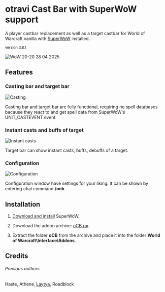 # otravi Cast Bar with SuperWoW support
A player castbar replacement as well as a target castbar for World of Warcraft vanilla with [SuperWoW](https://github.com/balakethelock/SuperWoW) installed.

<sub>version 3.8.1</sub>

![WoW 20-20 28 04 2025](https://github.com/user-attachments/assets/34d65f41-b102-4690-aa7a-68ca45f1b8cd)


## Features
  ### Casting bar and target bar
  ![Casting](https://github.com/user-attachments/assets/c76bc1b3-2382-40e4-94d5-8c2bb5533150)
  
  Casting bar and target bar are fully functional, requiring no spell databases because they react to and get spell data from SuperWoW's UNIT_CASTEVENT event.

  ### Instant casts and buffs of target
  ![Instant casts](https://github.com/user-attachments/assets/672f9c04-da81-4212-96a0-c9a2ac873380)

  Target bar can show instant casts, buffs, debuffs of a target.

  ### Configuration
  ![Configuration](https://github.com/user-attachments/assets/7dd1a9f9-4f0a-4295-82ec-98302087869c)

  Configuration window have settings for your liking. It can be shown by entering chat command **/ocb**.

## Installation
  1. [Download and install](https://github.com/pepopo978/SuperwowInstallation) SuperWoW.
  2. Download the addon archive: [oCB.rar](https://github.com/Shellyoung/oCB-Super-WoW/releases/download/3.8.1/oCB.rar).
  
  3. Extract the folder	**oCB** from the archive and place it into the folder **World of Warcraft\Interface\Addons**.

## Credits

###### Previous authors
Haste, Athene, [Laytya](https://github.com/laytya), Roadblock
